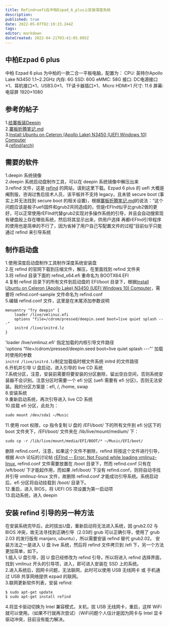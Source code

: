 ```yaml
---
title: Refind+uefi在中柏Ezpad_6_plus上安装深度系统
description: 
published: true
date: 2022-05-07T02:19:23.244Z
tags: 
editor: markdown
dateCreated: 2022-04-21T03:41:05.095Z
---
```


## 中柏Ezpad 6 plus
中柏 Ezpad 6 plus 为中柏的一款二合一平板电脑，配置为：
CPU:  英特尔Apollo Lake N3450 1.1~2.2GHz
内存: 6G
SSD: 60G
eMMC: 58G
接口: DC电源接口×1、耳机接口×1、USB3.0×1、TF读卡器插口×1、Micro HDMI×1
尺寸: 11.6
屏幕: 电容屏 1920×1080
## 参考的帖子
1.[给寨板装Deepin](https://bbs.deepin.org/forum.php?mod=viewthread&tid=149744&extra=&page=1)  
2.[寨板折腾笔记.md](https://segmentfault.com/n/1330000012319645#articleHeader3)  
3.[Install Ubuntu on Celeron (Apollo Lake) N3450 (UEFI Windows 10) Computer](https://thanhsiang.org/faqing/node/221)  
4.[refind(arch)](https://wiki.archlinux.org/index.php/REFInd_(%E7%AE%80%E4%BD%93%E4%B8%AD%E6%96%87))  
## 需要的软件
1.deepin 系统镜像  
2.deepin 系统启动盘制作工具，可以在 deepin 系统镜像中解压出来  
3.refind 文件，这是 [refind](http://www.rodsbooks.com/refind/) 的网站，请到这里下载。Ezpad 6 plus 的 uefi 大概是阉割版，咨询过售后技术人员，该平板并不支持 legacy，且未锁 secure boot (事实上并无法找到 secure boot 的相关设置)，根据[寨板折腾笔记.md](https://segmentfault.com/n/1330000012319645#articleHeader3)的说法：“这个问题应该是板子uefi固件和grub2共同造成的，但是rEFInd似乎比grub2做的更好，可以正常使用rEFInd代替grub2实现对多操作系统的引导，并且会自动搜索现有硬盘般上存在哪些系统，然后将其显示出来，供用户选择
再都rEFInd引导程序的使用也是简单的不行了，因为省掉了用户自己写配置文件的过程”目前似乎只能通过 refind 来引导系统  
## 制作启动盘
1.使用深度启动盘制作工具制作深度系统安装盘  
2.在 refind 的官网下载到压缩文件，解压，在里面找到 refind 文件夹  
3.将 refind 目录下面的 refind_x64.efi 重命名为 BOOTX64.EFI  
4.复制 refind 目录下的所有文件到启动盘的 EFI/boot 目录下，根据[Install Ubuntu on Celeron (Apollo Lake) N3450 (UEFI Windows 10) Computer](https://thanhsiang.org/faqing/node/221)，需要将 refind.conf-sample 文件命名为 refind.conf  
5.编辑 refind.conf 文件，这里是在末尾添加参数说明  
```
menuentry "Try deepin" {
    loader /live/vmlinuz.efi
    options "file=/cdrom/pressed/deepin.seed boot=live quiet splash ---"
    initrd /live/initrd.lz
}
```  

'loader /live/vmlinuz.efi' 指定加载的内核引导文件路径  
'options "file=/cdrom/pressed/deepin.seed boot=live quiet splash ---"' 加载时使用的参数  
`initrd /live/initrd.lz`制定加载临时根文件系统 initrd 的文件路径  
6.开机并引导 U 盘启动，进入引导的 live CD 系统  
7.系统分区，注意，安装前需要将要安装的分区删除，留出空白空间，否则系统安装器不会识别。注意分区时需要一个 efi 分区 (uefi 需要有 efi 分区)，否则无法安装。我的分区方案是：efi, /, /home, swap  
8.安装系统  
9.重新启动系统，再次引导进入 live CD 系统  
10.挂载 efi 分区，此处为：  
```
sudo mount /dev/sda1 ~/Music
```  
11.使用 root 权限，cp 指令复制 U 盘的 /EFI/boot/ 下的所有文件到 efi 分区下的 boot 文件夹下，/EFI/boot/ 文件夹在 /lib/live/mount/medium/ 下：  
```
sudo cp -r /lib/live/mount/media/EFI/BOOT/* ~/Music/EFI/boot/
```   
删除 refind.conf，注意，如果这个文件不删除，refind 将按这个文件进行引导，根据 Arch 论坛的讨论帖 [rEFInd -- Error: Not Found while loading vmlinuz-linux](https://bbs.archlinux.org/viewtopic.php?id=182069), refind.conf 文件需要放置在 /boot 目录下，然而 refind.conf 只有在 /eft/boot/ 下才能起作用，而如果 /efi/boot/ 下没有 refind.conf，则将自动寻找并引导 vmlinuz-linux 文件，故删除 refind.conf 才能成功引导系统。系统启动后，efi 分区将自动挂载到 /boot/ 目录下。  
12.重启，进入 BIOS，将 UEFI OS 项设置为第一启动项  
13.启动系统，进入 deepin
## 安装 refind 引导的另一种方法
在安装系统完毕后，此时拔出U盘，重新启动将无法进入系统，因 grub2.02 与 BIOS 冲突，故无法寻找到正确引导（2.03的 grub 可以正确引导，使用了 grub 2.03 的发行版有 manjaro, ubuntu），所以需要安装 refind 替代 grub2.02。
安装方法之一是进入 U 盘 live 系统，然后将 refind 文件拷贝到 /efi 下，另一个方法更加简单，如下。  
1.插入 U 盘引导，因 U 盘已经修改为 refind 引导，所以将进入 refind 选择界面，找到 vmlinuz 开头的引导项，进入，即可进入安装在 SSD 上的系统。  
2.进入系统后，因网卡问题，无法联网，此时可以使用 USB 无线网卡 或 手机通过 USB 共享网络提供 ezpad 的联网。  
3.联网更新软件列表，安装 refind:  
```
$ sudo apt-get update
$ sudo apt-get install refind
```
4.将显卡驱动切换为 Intel 兼容模式，关机，拔 USB 无线网卡，重启，这样 WiFi 就可以使用。（如果不行就再次尝试）（WiFi问题个人估计是因为网卡与 Intel 显卡驱动冲突，目前没有能力解决。